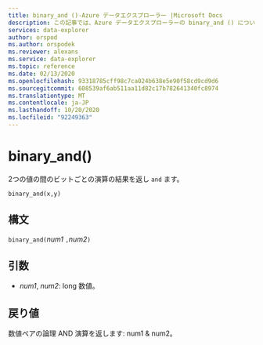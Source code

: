 ```yaml
---
title: binary_and ()-Azure データエクスプローラー |Microsoft Docs
description: この記事では、Azure データエクスプローラーの binary_and () について説明します。
services: data-explorer
author: orspod
ms.author: orspodek
ms.reviewer: alexans
ms.service: data-explorer
ms.topic: reference
ms.date: 02/13/2020
ms.openlocfilehash: 93318785cff98c7ca024b638e5e90f58cd9cd9d6
ms.sourcegitcommit: 608539af6ab511aa11d82c17b782641340fc8974
ms.translationtype: MT
ms.contentlocale: ja-JP
ms.lasthandoff: 10/20/2020
ms.locfileid: "92249363"
---
```

# <a name="binary_and"></a>binary_and()

2つの値の間のビットごとの演算の結果を返し `and` ます。

```kusto
binary_and(x,y) 
```

## <a name="syntax"></a>構文

`binary_and(`*num1* `,`*num2*`)`

## <a name="arguments"></a>引数

* *num1*, *num2*: long 数値。

## <a name="returns"></a>戻り値

数値ペアの論理 AND 演算を返します: num1 & num2。